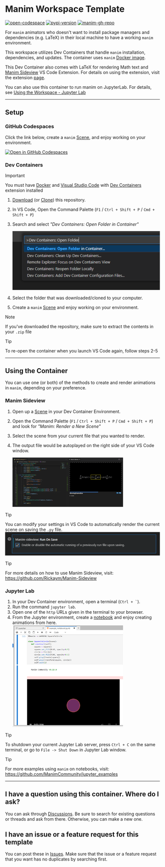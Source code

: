 # Manim Workspace Template

<a href="https://codespaces.new/KaidenFrizu/manim-workspace?quickstart=1"><img alt="open-codespace" src="https://img.shields.io/badge/codespace-click_to_launch-blue?logo=github&logoColor=181717"></a>
<a href="https://pypi.org/project/manim/"><img alt="pypi-version" src="https://img.shields.io/pypi/v/manim?logo=pypi&label=manim" /></a>
<a href="https://github.com/ManimCommunity/manim"><img alt="manim-gh-repo" src= "https://img.shields.io/badge/ManimCommunity-manim-blue?logo=github&logoColor=181717&color=red"></a>

For `manim` animators who doesn't want to install package managers and dependencies (e.g. LaTeX) in their local machine to have a working `manim` environment.

This workspace utilizes Dev Containers that handle `manim` installation, dependencies, and updates. The container uses `manim` [Docker image](https://hub.docker.com/r/manimcommunity/manim/tags).

This Dev Container also comes with LaTeX for rendering Math text and [Manim Sideview](https://github.com/Rickaym/manim-sideview) VS Code Extension. For details on using the extension, visit the extension [page](https://marketplace.visualstudio.com/items?itemName=Rickaym.manim-sideview).

You can also use this container to run manim on JupyterLab. For details, see [Using the Workspace - Jupyter Lab](#jupyter-lab)

---

## Setup
### GitHub Codespaces
Click the link below, create a `manim` [Scene](src/example_scene.py), and enjoy working on your environment.

[![Open in GitHub Codespaces](https://github.com/codespaces/badge.svg)](https://codespaces.new/KaidenFrizu/manim-workspace?quickstart=1)

### Dev Containers

> [!IMPORTANT]
> You must have [Docker](https://www.docker.com/get-started/) and [Visual Studio Code](https://code.visualstudio.com/download) with [Dev Containers](https://marketplace.visualstudio.com/items?itemName=ms-vscode-remote.remote-containers) extension installed

1. [Download](https://github.com/KaidenFrizu/manim-workspace/archive/refs/heads/main.zip) (or [Clone](https://code.visualstudio.com/docs/sourcecontrol/intro-to-git)) this repository.
2. In VS Code, Open the Command Palette (`F1` / `Ctrl + Shift + P` / `Cmd + Shift + P`)
3. Search and select *"Dev Containers: Open Folder in Container"*

   ![Type Dev Containers](.github/md-resources/open_folder_in_container.png)

4. Select the folder that was downloaded/cloned to your computer.
5. Create a `manim` [Scene](src/example_scene.py) and enjoy working on your environment.

> [!NOTE]
> If you've downloaded the repository, make sure to extract the contents in your `.zip` file

> [!TIP]
> To re-open the container when you launch VS Code again, follow steps 2-5

---

## Using the Container
You can use one (or both) of the methods to create and render animations in `manim`, depending on your preference.

### Manim Sideview

1. Open up a [Scene](src/example_scene.py) in your Dev Container Environment.
2. Open the Command Palette (`F1` / `Ctrl + Shift + P` / `Cmd + Shift + P`) and look for *"Manim: Render a New Scene"*
3. Select the scene from your current file that you wanted to render.
4. The output file would be autoplayed on the right side of your VS Code window.

   <img alt = "Manim Sideview Snapshot" src=".github/md-resources/manim_sideview_snapshot.png" style="width:75%; height:auto;">

> [!TIP]
> You can modify your settings in VS Code to automatically render the current scene on saving the `.py` file.
> ![manim-sideview.runOnSave](.github/md-resources/run_on_save_snapshot.png)

> [!TIP]
> For more details on how to use Manim Sideview, visit:
> https://github.com/Rickaym/Manim-Sideview

### Jupyter Lab

1. In your Dev Container environment, open a terminal (`` Ctrl + ` ``).
2. Run the command `jupyter lab`.
3. Open one of the `http` URLs given in the terminal to your browser.
4. From the Jupyter environment, create a [notebook](src/example_notebook.ipynb) and enjoy creating animations from here.
   <img alt = "Jupyter Manim Snapshot" src=".github/md-resources/jupyter-run-manim-snapshot.png" style="width:75%; height:auto;">

> [!TIP]
> To shutdown your current Jupyter Lab server, press `Ctrl + C` on the same terminal, or go to `File -> Shut Down` in Jupyter Lab window.

> [!TIP]
> For more examples using `manim` on notebooks, visit:
> https://github.com/ManimCommunity/jupyter_examples

---

## I have a question using this container. Where do I ask?
You can ask through [Discussions](https://github.com/KaidenFrizu/manim-workspace/discussions). Be sure to search for existing questions or threads and ask from there. Otherwise, you can make a new one.

## I have an issue or a feature request for this template
You can post these in [Issues](https://github.com/KaidenFrizu/manim-workspace/issues). Make sure that the issue or a feature request that you want has no duplicates by searching first.
